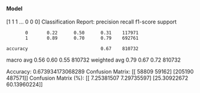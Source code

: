 #### Model
[1 1 1 ... 0 0 0]
Classification Report:
              precision    recall  f1-score   support

           0       0.22      0.50      0.31    117971
           1       0.89      0.70      0.79    692761

    accuracy                           0.67    810732
   macro avg       0.56      0.60      0.55    810732
weighted avg       0.79      0.67      0.72    810732

Accuracy: 0.673934173068289
Confusion Matrix:
[[ 58809  59162]
 [205190 487571]]
Confusion Matrix (%):
[[ 7.25381507  7.29735597]
 [25.30922672 60.13960224]]
